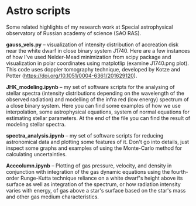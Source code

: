 # Astro scripts 
Some related highlights of my research work at Special astrophysical observatory of Russian academy of science (SAO RAS).

**gauss_vels.py** – visualization of intensity distribution of accreation disk near the white dwarf in close binary system J1740. 
Here are a few instances of how I've used Nelder-Mead minimization from scipy package and visualization in polar coordinates using matplotlip (examine J1740.png plot).
This code uses doppler tomography technique, developed by Kotze and Potter (https://doi.org/10.1051/0004-6361/201629120).

**JHK_modeling.ipynb** – my set of software scripts for the analysing of stellar spectra (intensity distributions depending on the wavelength of the observed radiation) 
and modelling of the infra red (low energy) spectrum of a close binary system.
Here you can find some examples of how we use interpolation, some astrophysical equations, system of normal equations for estimating stellar parameters.
At the end of the file you can find the result of modeling stellar spectra. 

**spectra_analysis.ipynb** – my set of software scripts for reducing astronomical data and plotting some features of it. Don't go into details, just inspect some
graphs and examples of using the Monte-Carlo method for calculating uncertainties.

**Acccolumn.ipynb** – Plotting of gas pressure, velocity, and density in conjunction with integration of the gas dynamic equations using the fourth-order Runge-Kutta technique 
reliance on a white dwarf's height above its surface as well as integration of the spectrum, or how radiation intensity varies with energy, of gas above a star's surface based 
on the star's mass and other gas medium characteristics.

